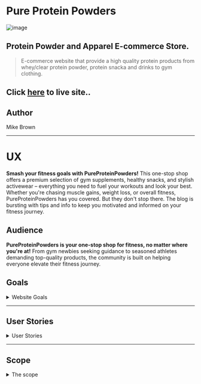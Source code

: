 # Pure Protein Powders
![image]()

## Protein Powder and Apparel E-commerce Store.
> E-commerce website that provide a high quality protein products from whey/clear protein powder, protein snacka and drinks to gym clothing.

## Click [here](https://pureproteinpowderpp5-6078f21bc874.herokuapp.com/) to live site..

## Author
Mike Brown

<hr>

# UX
<strong>Smash your fitness goals with PureProteinPowders!</strong> This one-stop shop offers a premium selection of gym supplements, healthy snacks, and stylish activewear – everything you need to fuel your workouts and look your best. Whether you're chasing muscle gains, weight loss, or overall fitness, PureProteinPowders has you covered. But they don't stop there. The blog is bursting with tips and info to keep you motivated and informed on your fitness journey.

## Audience
<strong>PureProteinPowders is your one-stop shop for fitness, no matter where you're at!</strong> From gym newbies seeking guidance to seasoned athletes demanding top-quality products, the community is built on helping everyone elevate their fitness journey.

## Goals
<details>
<summary>Website Goals</summary>
  
**Customer Goals:**
- <strong>Top-Notch Gear, Delivered:</strong> Find exactly what you need to fuel your fitness goals. PureProteinPowders offers a wide selection of premium gym supplements, sports nutrition products, and health supplements, all carefully curated for peak performance.
- <strong>Effortless Shopping:</strong> Navigating PureProteinPowders is a breeze. The user-friendly website boasts clear product descriptions, intuitive browsing, and secure payment options, making it easy to find what you need and get back to crushing your workout.
- <strong>Fuel Your Inspiration:</strong> Stay motivated and informed with PureProteinPowders' regularly updated blog. Dive into inspiring workout routines, valuable health tips, and real-life motivational stories to keep you moving forward.

**Business Goals:**
- <strong>Happy Customers, Happy Us:</strong> Our commitment to your success goes beyond products. 
- <strong>Trusted Source for Fitness::</strong> Partnering with the countries top nutritionists positions us as a leader in the fitness and nutrition space. You can trust us to provide top-quality products and expert guidance.
- <strong>Loyalty for Life:</strong> Exceptional user experience is our top priority. We want you to love shopping with us and keep coming back for more.
- <strong>Grow with Us:</strong> We're constantly upping our game based on your feedback and data analysis. Expect a growing selection of products, informative content, and an ever-improving website.
- <strong>Building a Community:</strong> Engaging blog content and social media will fuel your motivation and connect you with a supportive fitness community.

**Place Owner Goals:**
- <strong>Website Visibility:</strong>  Make sure PureProteinPowders ranks high in search results so users can easily find us.
- <strong>Customer Advocacy:</strong> Encourage satisfied customers to share positive reviews and experiences with our supplements.
- <strong>Evolving Product Range:</strong> Regularly introduce new and exciting supplements to keep our offerings fresh and cater to diverse customer needs.
- <strong>Data-Driven Insights:</strong> Track purchase data to understand product popularity and optimise our inventory accordingly.
- <strong>Complete Store Management:</strong> Gain full control over product listings, allowing for easy addition, updates (prices, descriptions), and removal.
- <strong>Streamlined Store Updates:</strong> Effortlessly update store details like contact information, shipping policies, and promotions directly from the website.
- <strong>Authentic User Reviews:</strong> Implement a system to ensure ratings and reviews on our supplements are genuine and reflect real customer experiences.

**Website Goals:**
<strong>PureProteinPowders: Your One-Stop Shop for Fitness Success!</strong> Our website is designed to be your ultimate fitness partner, offering a seamless and user-friendly experience. We stock a wide range of high-quality supplements and nutritional products specifically chosen to help fitness enthusiasts, athletes, and health-conscious individuals like you achieve their goals.
</details>
<hr>

## User Stories
<details>
<summary>User Stories</summary>

**Customer Stories:** 

- Browse and Shop:
    - As a customer, I want to view all products so I can choose what to buy.
    - As a customer, I want to review each product individually, including descriptions, ratings, prices, and images, to make informed decisions.
    - As a customer, I want to sort products by price, rating, or category to find what I need quickly.
    - As a customer, I want to search for products by name or description to locate specific items.
    - As a customer, I want to select product size and quantity before purchasing to ensure I get the right amount.

- Shopping Cart and Checkout:
    - As a customer, I want to view my total product price within the basket to stay within my budget.
    - As a customer, I want to review items I've added to the basket before making a purchase to understand what I'm buying and the total cost.
    - As a customer, I want to make changes to the quantity of products in my basket to finalise the order before checkout.
    - As a customer, I want to enter my personal and bank details securely to complete the checkout process.
    - As a customer, I want to review the order I placed after checkout to ensure I've paid for the correct items.
    - As a customer, I want to receive an email confirmation with my order details, including purchased items and total payment, for future reference.

- Account Management:
    - As a customer, I want to easily register for an account to save my details and reduce time on future purchases.
    - As a customer, I want a personalised user profile where I can view my purchase history and securely store payment information.
    - As a customer, I want to recover my password to regain access to my account.

- Content Consumption:
    - As a customer, I want to access informative blog posts to learn valuable health and fitness tips.
    - As a customer, I want to subscribe to the website's newsletter to stay updated on promotions and new products.

**Site Owner Stories:**

- Product Management:
    - As a site owner, I want to add new products to the website to keep the product catalogue up-to-date.
    - As a site owner, I want to edit existing products, including names, descriptions, prices, images, and categories, to maintain accurate information.
    - As a site owner, I want to delete outdated products from the website to reduce clutter and showcase current offerings.
    
- Content Management:
    - As a site owner, I want to manage blog content, including creating, editing, publishing, and deleting posts so that my customers can view up-to-date company information.

- Subscription Management:
    - As a site owner, I want access to a list of subscribed users from Mailchimp to manage newsletter subscriptions.

</details>
<hr>

## Scope
<details>
<summary>The scope</summary>
- Building a Strong Foundation: Prioritising Features for Launch
    - To make the most of our resources and development expertise, we're focusing on a Minimum Viable Product (MVP) that delivers the core functionalities users need most. Here's what you can expect:

- <strong>Powerful Product Catalog:</strong> Browse and search with ease! Our wellrganised catalog lets you find the perfect supplements based on category, brand, or even your specific health goals.
- <strong>Personalised Accounts:</strong> Take control of your fitness journey. Create a user account to manage your profile, track past orders, and streamline future purchases.
- <strong>Seamless Checkout:</strong> Shopping should be simple. Add items to your cart and navigate a smooth, secure checkout process for a hassle-free buying experience.
- <strong>Customer-Driven Decisions:</strong> Your voice matters! Share your experience by leaving product reviews and ratings. This valuable feedback helps build trust and guides other customers towards the best products for them.
- <strong>Optimised for All Devices:</strong> Experience PureProteinPowders anywhere, anytime. Our user-friendly and responsive design ensures a consistent and enjoyable experience on desktops, tablets, and mobile phones.

## Design Choices
<details>
<summary>Design Choices</summary>
  
### Colors

We didn't pick our website colors by accident! Every shade is carefully chosen to resonate with you, our fitness-focused audience. The palette evokes a sense of health, vitality, and energy – just like the feeling you get after a great workout. But it's not all about excitement – we've also balanced it with professional and trustworthy tones to create a visually appealing and inviting atmosphere you can rely on.
- **#FEFEFE(White)** 
- **#182C2A(Neon Green)** 
- **#000(Black)** 
  
<strong>Seamless Navigation, Energised Design:</strong> This cohesive color scheme creates a visually-appealing and user-friendly interface. It will guide you effortlessly through our fitness products, empowering you to confidently take the first step towards a healthier, fitter you.

### Typography
<strong>Fonts That Fit Your Fitness Goals:</strong>
Just like our design, the fonts on the PureProteinPowders website are chosen with purpose. We use a modern, clean primary font **(we'll reveal the name soon!)** that ensures easy reading on any device, whether you're browsing on your desktop or checking us out on the go. Headings are clear and attention-grabbing, guiding you through the content effortlessly. And to make sure you never miss a call to action, buttons and important elements use slightly larger, stand-out fonts.

### Images
- **Hero image:** 
- **Logo:** Our logo starts with **Pure,** instantly conveying the power and energy you get from our products. They're designed to fuel your fitness journey and support overall well-being.  **Protein Powders** makes our focus clear – top-quality protein to help you build muscle, recover faster, and maintain a healthy lifestyle.

### Favicon
<strong>A Tiny Icon, Big Impact:</strong>  We sweat the small stuff too! Our website favicon cleverly uses three interlocking **Ps** to form a powerful symbol. It's a subtle nod to our brand name, Pure Protein Powders, instantly recognisable to those familiar with our mission.

![image](https://github.com/MikesCodingCreations/pp5/blob/main/static/css/favicon/favicon-32x32.png)

</details>

<hr>

## Wireframes
<details>
<summary>Wireframes</summary>
  
**Home Page:**

![image]()

**Product List:**

![image]()

**Product Details:**

![image]()

**Blog:**

![image]()

**Post Detail:**

![image]()

**Post Detail(with like - mobile view):**

![image]()

**Product List (Tablet View):**

![image]()

</details>
<hr>

# Agile
## My user stories template

![image]()

# Website Features
### The features
**Nav Bar:**
<details>
<summary>The nav bar</summary>

- **Desktop Nav Bar**
  
  ![image]()

<hr>
  
- **Tablet Nav Bar**
  
  ![image]()

<hr> 

- **Mobile Nav Bar**

![image]()

<hr>

![image]()

<hr>

- **Logged in as admin**

![image]()

<hr>

- **User not logged in**

![image]()

<hr>

- **Logged in but as a regular user**

![image]()

<hr>

- Effortless Navigation:  I designed the website with an intuitive navigation system that stays with you as you browse. This means you can easily find what you're looking for, no matter where you are on a page.
- Always Within Reach: A fixed navigation bar sits at the top of the page, ensuring quick access to important actions and content, regardless of how far you've scrolled.
- Mobile-Friendly Navigation: For mobile users, I use a familiar "hamburger" menu that simplifies navigation and keeps the interface consistent across all devices.

</details>
<hr>

**Login / Logout / Register:**
<details>
<summary>Login / Logout / Register</summary>
  
![image]()

<hr>

![image]()

<hr>

![image]()

<hr>

- Fast Track Login: Sign in quickly using your username or email address. New users? No problem! A clear link to sign up is right there on the login page.
- Forgot Your Password? Happens to the best of us! Easily reset your password with our "Forgot Password" feature readily available on the sign-in page. No need for unnecessary hassle.
- Seamless Sign-Up: Our sign-up process is straightforward. We'll let you know if your username or email is already in use, ensuring a secure and unique account for each user.
- Security First: Rest assured, usernames and emails are unique to our system, preventing identity theft or impersonation.
  
</details>
<hr>

**The Products Page:**
<details>
<summary>All Products and Product details</summary>

![image]()

<hr>

![image]()

<hr>

**Shop with Ease:**  The Products Page is designed to make your shopping experience a breeze, from browsing to buying.

- **Quick Add to Cart:** Skip unnecessary clicks with my "Quick Buy" buttons conveniently located below each product. Just a tap and your item is on its way to your cart!
- **Informed Decisions:** Make confident choices with my clear and concise product descriptions. I provide all the essential details you need right at your fingertips.
- **Everything You Need to Know:** Each product page displays key information like name, price, rating, and category. Plus, you can easily adjust the quantity you want in the dedicated section.

</details>
<hr>

**Basket & Checkout section:**
<details>
<summary>The Basket & Checkout section</summary>

![image]()

<hr>

![image]()

<hr>

**Hassle-Free Checkout:**  We've made checking out a breeze!

- **Manage Your Cart:** Your bag is your shopping haven. See all your chosen items with clear images, names, prices, and unique SKUs. Easily adjust quantities or remove items with the convenient quantity buttons - you're in control!
- **Secure & Simple Checkout:** The checkout is designed with both ease and security in mind. Just fill out the user-friendly form with your shipping and payment details. For complete peace of mind, a clear order summary lets you review everything before finalizing your purchase. No surprises, just satisfaction!

</details>
<hr>

**Profile:**
<details>
<summary>The Profile Sectopm</summary>

![image]()

<hr>

![image]()

<hr>

**Your Account Command Center:**  Your personalized hub for everything account-related!

- **Effortless Updates:** Keep your shipping details fresh and avoid checkout hassles! Easily view and edit your default delivery information directly in "My Profile Page".
- **Order History at Your Fingertips:** Never lose track of your purchases! The comprehensive order history is conveniently organised by order number. Just click on an order number to revisit its details, perfect for repeat purchases or order tracking.

</details>
<hr>

**Blog:**
<details>
<summary>The Blog</summary>

![image]()

<hr>

![image]()

<hr>

**Your Source for Health & Wellness Inspiration:** The blog is bursting with valuable content to empower your health and wellness journey.

- **Discover Delicious Recipes:** Explore a wide range of informative articles on health tips, wellness advice, and mouthwatering recipes – all designed to fuel your well-being.
- **Deep Dives & Engagement:** Dive deeper into topics that pique your interest by clicking on any post title. Here, you can enjoy the full article in a focused and immersive way, even interacting with content by giving it a like!
- **Shop the Blog:** Seamlessly connect your content with action. I have carefully curated related products at the end of relevant blog posts, making it easy to find the perfect complement to what you're reading.

</details>
<hr>

**Footer:**
<details>
<summary>The Footer</summary>

![image]()

**Stay Connected & Explore More:**

- **Social Links:** The footer connects you directly to Pure Protein Powder's social media channels, making it easy to stay in the loop about new products and exciting content.
- **Accessibility Focus:** I have included helpful "aria-labels" for screen readers, ensuring a smooth experience for all users.
- **Easy Navigation:** All users can effortlessly access key links to our products and services from the footer.
- **Join the Community:** Want to stay up-to-date on the latest news and offers? Simply enter your email address in the convenient newsletter signup section.

</details>
<hr>

**Admin Only:**
<details>
<summary>Admin Only views </summary>

![image]()

- The products page empowers admins to easily update or remove products as needed.

<hr>

![image]()

- Admins can add new products through the product management interface by filling out a form with relevant information.

<hr>

![image]()

- Admins can manage reviews, including editing or deleting them when necessary.

</details>
<hr>

### Error pages 400/404/403/500
<details>
<summary>Error Page Details</summary>

- **404 Error Page:**
  
  ![image]()

<hr>

- **403 Error Page:**

  ![image]()

<hr>

- **500 Error Page:**

![image]()

<hr>

</details>
<hr>

## Testing

See the [TESTING.MD](TESTING.md) file for detailed test results

## The Business Model
### Facebook Business Page

![image]()

<hr>

![image]()

- **Join the Conversation:** We love hearing from you! Participate in discussions, ask questions, and share your thoughts – we're here to listen and engage with our amazing community.
- **Stay in the Know:** Get the scoop on exciting product launches, restocks, and upcoming collections before anyone else!
- **Learn & Grow:** We're passionate about sharing valuable knowledge and insights related to our products and industry. Explore informative and educational content that empowers you to make informed choices.
- **Your Voice Matters:** Your feedback is invaluable! Tell us what you love, what you'd like to see more of, and how we can improve. We're committed to continuously evolving based on your needs.

### Newsletter Signup

![image]()

### Grow with Us:  Our newsletter is your gateway to stay connected and informed!

- **Expand Your Horizons:** Join our community and discover what we're all about, even if you haven't shopped with us yet!
- **Stay in the Loop:** Subscribers receive exclusive updates on new products, exciting company news, and special offers delivered directly to your inbox.
- **A Two-Way Street:** We value your feedback and interests. The newsletter fosters a deeper connection, allowing us to understand your preferences.
- **Build a Lasting Relationship:** By subscribing, you'll become part of our valued community. We'll continue to provide informative and engaging content tailored to your interests.

### Links
- [PureProteinPowders Business Facebook Page]()
- [PureProteinPowders Newsletter Signup]() Stay in the loop! Sign up for our newsletter at the bottom of our website.

# SEO Implementation
Through SEO strategy, I boosted the website's search engine visibility. This involved targeted keyword research, optimised titles and descriptions, and strategic keyword integration within the content itself.

## Keywords
- To ensure my website resonates with my target audience, I conducted an in-depth industry analysis to identify key themes, products, and services that align perfectly with their needs. 
- This included a comprehensive review of competitor websites, allowing me to glean valuable insights into their targeted keywords. 
- By leveraging this knowledge, I was able to refine my own keyword strategy, incorporating both high-volume short-tailed keywords and specific long-tailed keywords to capture a wider range of search queries.

### Targeted Keywords:

- **Short-tail:** I targeted broad terms like "protein powder", "whey protein", "vegan based protein", "muscle building supplements", "workout protein", "post workout protein", "protein for weight loss", "protein shakes", "healthy snacks", "protein bar", "high protein food", "activewear", "workout clothes", "gym clothes", "fitness apparel", "leggings", "workout shorts","tank tops" and "gym hoodies" to capture a wide audience searching for general supplement information.
- **Long-tail:** I also incorporated long-tail keywords like "best protein powder for muscle gain", "protein powder for weight loss for women", "vegan protein powder for athletes", "best protein powder for beginners", "lactose-free protein powder for shakes", "high-protein snacks with protein powder", "protein powder recipes for weight loss", "best protein powder for building lean muscle", "protein powder to boost post-workout recovery", "sweat-wicking workout shirts for men", "affordable yoga clothes for beginners", "stylish activewear sets for women", "moisture-wicking gym shorts for men", "eco-friendly activewear made from recycled materials", "high-intensity training (HIIT) workout clothes", "lightweight breathable hoodie", "breathable tank tops for hot yoga classes" to attract users with defined needs.

### Description Optimisation:

**Meta Tag Integration:** I prioritised crafting compelling meta descriptions that use relevant keywords to introduce our content and entice users to click.
**Content Accuracy:** I maintain flexibility to update descriptions whenever content changes, ensuring they accurately reflect the current page information.

### Dynamic Titles:

**Centralised Control:** My base.html template serves as a central hub for managing page titles, allowing for easy customization for each page.
**SEO Benefits:** This dynamic approach empowers us to optimize titles with relevant keywords, further enhancing my search engine visibility.

### Strategic Keyword Integration:

**Content Harmony:** I strategically weaved my chosen keywords throughout various content elements, including headings (H1 tags), meta data, product names, and descriptions.
**User-Centric Approach:** This integration ensures my content remains not only search-engine friendly but also informative and valuable to my target audience.

## Technologies Used
This website is powered by a combination of technologies.
- AWS Amazon
- Balsamiq
- Bootstrap
- Django
- Favicon
- Font Awesome
- Git / Github
- Gitpod
- Google Fonts
- Heroku
- JavaScript
- PostgreSQL
- Python
- Stripe
- W3 HTML










## Credits
I would like to acknowledge the following:

**Online Resrces:**
- [Code Institue Template](https://github.com/Code-Institute-Org/ci-full-template)
- [Django Documentation](https://docs.djangoproject.com/en/4.2/)
- [MDN Web Docs](https://developer.mozilla.org/en-US/)

**Modules / Libraries:**
- [Django](https://www.djangoproject.com/)
- [Bootstrap](https://getbootstrap.com/)
- [Crispy Forms](https://django-crispy-forms.readthedocs.io/en/latest/)
- [Django allauth](https://django-allauth.readthedocs.io/en/latest/installation.html)
- [JavaScript](https://www.javascript.com/)
- [Font Awesome](https://fontawesome.com/)
- [PostgreSQL](https://www.postgresql.org/)
- [AWS](https://aws.amazon.com/)
- [Stripe](https://stripe.com/ie)
- [Pexels](https://www.pexels.com/)

## Media
- [Upsplash](https://unsplash.com/photos/a-scoop-of-powder-sitting-on-top-of-a-table-MUlIfSNODXE) - The Hero Image was taken from Upsplash. 
- [Zolando](https://www.zalando.ie/men-home/) - Clothing items were taken from Zolando.
- [My Protein](https://www.myprotein.ie/) - Assisted me a lot to understand more about fitness.
- [Google Fonts](https://fonts.google.com/) - The fonts were sourced using Google Fonts.
- [Font Awesome](https://fontawesome.com/) - The icons was taken from Font Awesome.

## Acknowledgments

**Inspiration:**
- The walkthrough project 'Boutique Ado' from Code Institute.

**Peoples:**
- A big thanks to the team at Tutor Support for their assistance in addressing any bugs I encountered along the way.
- The Code Institute Slack for guidance